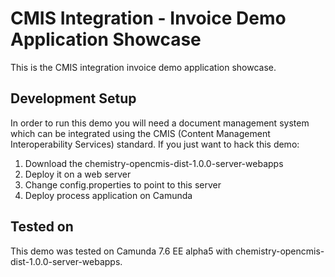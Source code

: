 # CMIS Integration - Invoice Demo Application Showcase

This is the CMIS integration invoice demo application showcase.

## Development Setup
In order to run this demo you will need a document management system which can be integrated using the CMIS (Content Management Interoperability Services) standard.
If you just want to hack this demo:
1. Download the chemistry-opencmis-dist-1.0.0-server-webapps
2. Deploy it on a web server
3. Change config.properties to point to this server
4. Deploy process application on Camunda

## Tested on
This demo was tested on Camunda 7.6 EE alpha5 with chemistry-opencmis-dist-1.0.0-server-webapps.